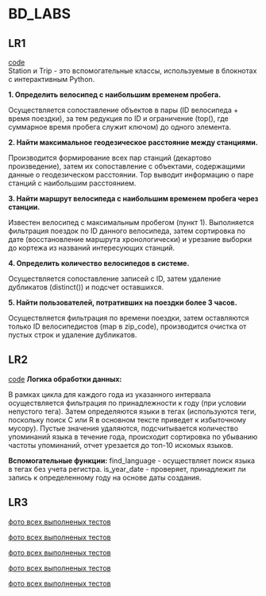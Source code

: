 # BD_LABS

## LR1
[code](https://github.com/diman63sss2/BD_LABS/blob/main/Lab1/code.ipynb)  
Station и Trip - это вспомогательные классы, используемые в блокнотах с интерактивным Python.

**1. Определить велосипед с наибольшим временем пробега.**

Осуществляется сопоставление объектов в пары (ID велосипеда + время поездки), за тем редукция по ID и ограничение (top(), где суммарное время пробега служит ключом) до одного элемента.

**2. Найти максимальное геодезическое расстояние между станциями.**

 Производится формирование всех пар станций (декартово произведение), затем их сопоставление с объектами, содержащими данные о геодезическом расстоянии. Top выводит информацию о паре станций с наибольшим расстоянием.

**3. Найти маршрут велосипеда с наибольшим временем пробега через станции.**

Известен велосипед с максимальным пробегом (пункт 1). Выполняется фильтрация поездок по ID данного велосипеда, затем сортировка по дате (восстановление маршрута хронологически) и урезание выборки до кортежа из названий интересующих станций.

**4. Определить количество велосипедов в системе.**

Осуществляется сопоставление записей с ID, затем удаление дубликатов (distinct()) и подсчет оставшихся.

**5. Найти пользователей, потративших на поездки более 3 часов.**

Осуществляется фильтрация по времени поездки, затем оставляются только ID велосипедистов (map в zip_code), производится очистка от пустых строк и удаление дубликатов.

## LR2
[code](https://github.com/diman63sss2/BD_LABS/blob/main/Lab2/code.ipynb) 
**Логика обработки данных:**

В рамках цикла для каждого года из указанного интервала осуществляется фильтрация по принадлежности к году (при условии непустого тега). Затем определяются языки в тегах (используются теги, поскольку поиск C или R в основном тексте приведет к избыточному мусору). Пустые значения удаляются, подсчитывается количество упоминаний языка в течение года, происходит сортировка по убыванию частоты упоминаний, отчет урезается до топ-10 искомых языков.

**Вспомогательные функции:**
find_language - осуществляет поиск языка в тегах без учета регистра.
is_year_date - проверяет, принадлежит ли запись к определенному году на основе даты создания.

## LR3
[фото всех выполненых тестов](https://github.com/diman63sss2/BD_LABS/blob/main/Lab3/tests.jpg) 

[фото всех выполненых тестов](https://github.com/diman63sss2/BD_LABS/blob/main/Lab3/tests.jpg) 

[фото всех выполненых тестов](https://github.com/diman63sss2/BD_LABS/blob/main/Lab3/tests.jpg) 

[фото всех выполненых тестов](https://github.com/diman63sss2/BD_LABS/blob/main/Lab3/tests.jpg) 


[фото всех выполненых тестов](https://github.com/diman63sss2/BD_LABS/blob/main/Lab3/tests.jpg) 